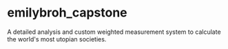 # emilybroh_capstone
A detailed analysis and custom weighted measurement system to calculate the world's most utopian societies.
